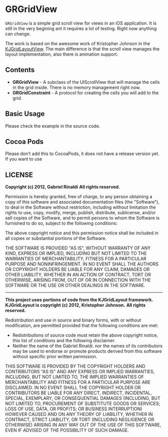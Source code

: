 # GRGridView

`GRGridView` is a simple grid scroll view for views in an iOS application. It is still in the very begining ant it requires a lot of testing. Right now anything can change.

The work is based on the awesome work of Kristopher Johnson in the [KJGridLayoutView](https://github.com/kristopherjohnson/KJGridLayout). The main difference is that the scroll view manages the layout implementation, also there is animation support.

## Contents

- **GRGridView** - A subclass of the UIScrollView that will manage the cells in the grid inside. There is no memory management right now.
- **GRGridConstraint** - A protocol for creating the cells you will add to the grid.

## Basic Usage

Please check the example in the source code.

## Cocoa Pods

Please don’t add this to CocoaPods, it does not have a release version yet. If you want to use 

## LICENSE

**Copyright (c) 2012, Gabriel Rinaldi**
**All rights reserved.**

Permission is hereby granted, free of charge, to any person obtaining a copy of this software and associated documentation files (the "Software"), to deal in the Software without restriction, including without limitation the rights to use, copy, modify, merge, publish, distribute, sublicense, and/or sell copies of the Software, and to permit persons to whom the Software is furnished to do so, subject to the following conditions:

The above copyright notice and this permission notice shall be included in all copies or substantial portions of the Software.

THE SOFTWARE IS PROVIDED "AS IS", WITHOUT WARRANTY OF ANY KIND, EXPRESS OR IMPLIED, INCLUDING BUT NOT LIMITED TO THE WARRANTIES OF MERCHANTABILITY, FITNESS FOR A PARTICULAR PURPOSE AND NONINFRINGEMENT. IN NO EVENT SHALL THE AUTHORS OR COPYRIGHT HOLDERS BE LIABLE FOR ANY CLAIM, DAMAGES OR OTHER LIABILITY, WHETHER IN AN ACTION OF CONTRACT, TORT OR OTHERWISE, ARISING FROM, OUT OF OR IN CONNECTION WITH THE SOFTWARE OR THE USE OR OTHER DEALINGS IN THE SOFTWARE.

---

**This project uses portions of code from the KJGridLayout framework.**
**KJGridLayout is copyright (c) 2012, Kristopher Johnson.**
**All rights reserved.**

Redistribution and use in source and binary forms, with or without modification, are permitted provided that the following conditions are met:

 * Redistributions of source code must retain the above copyright notice, this list of conditions and the following disclaimer.
 * Neither the name of the Gabriel Rinaldi. nor the names of its contributors may be used to endorse or promote products derived from this software without specific prior written permission.

THIS SOFTWARE IS PROVIDED BY THE COPYRIGHT HOLDERS AND CONTRIBUTORS "AS IS" AND ANY EXPRESS OR IMPLIED WARRANTIES, INCLUDING, BUT NOT LIMITED TO, THE IMPLIED WARRANTIES OF MERCHANTABILITY AND FITNESS FOR A PARTICULAR PURPOSE ARE DISCLAIMED. IN NO EVENT SHALL THE COPYRIGHT HOLDER OR CONTRIBUTORS BE LIABLE FOR ANY DIRECT, INDIRECT, INCIDENTAL, SPECIAL, EXEMPLARY, OR CONSEQUENTIAL DAMAGES (INCLUDING, BUT NOT LIMITED TO, PROCUREMENT OF SUBSTITUTE GOODS OR SERVICES; LOSS OF USE, DATA, OR PROFITS; OR BUSINESS INTERRUPTION) HOWEVER CAUSED AND ON ANY THEORY OF LIABILITY, WHETHER IN CONTRACT, STRICT LIABILITY, OR TORT (INCLUDING NEGLIGENCE OR OTHERWISE) ARISING IN ANY WAY OUT OF THE USE OF THIS SOFTWARE, EVEN IF ADVISED OF THE POSSIBILITY OF SUCH DAMAGE.